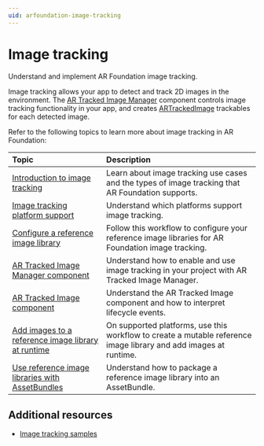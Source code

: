 ```yaml
---
uid: arfoundation-image-tracking
---
```

# Image tracking

Understand and implement AR Foundation image tracking.

Image tracking allows your app to detect and track 2D images in the environment. The [AR Tracked Image Manager](xref:UnityEngine.XR.ARFoundation.ARTrackedImageManager) component controls image tracking functionality in your app, and creates [ARTrackedImage](xref:UnityEngine.XR.ARFoundation.ARTrackedImage) trackables for each detected image.

Refer to the following topics to learn more about image tracking in AR Foundation:

| **Topic** | **Description** |
| :-------- | :-------------- |
| [Introduction to image tracking](xref:arfoundation-image-tracking-introduction) | Learn about image tracking use cases and the types of image tracking that AR Foundation supports. |
| [Image tracking platform support](xref:arfoundation-image-tracking-platform-support) | Understand which platforms support image tracking. |
| [Configure a reference image library](xref:arfoundation-image-tracking-reference-images) | Follow this workflow to configure your reference image libraries for AR Foundation image tracking. |
| [AR Tracked Image Manager component](xref:arfoundation-image-tracking-manager) | Understand how to enable and use image tracking in your project with AR Tracked Image Manager. |
| [AR Tracked Image component](xref:arfoundation-image-tracking-artrackedimage) | Understand the AR Tracked Image component and how to interpret lifecycle events. |
| [Add images to a reference image library at runtime](xref:arfoundation-image-tracking-mutable-libraries) | On supported platforms, use this workflow to create a mutable reference image library and add images at runtime. |
| [Use reference image libraries with AssetBundles](xref:arfoundation-image-tracking-assetbundles) | Understand how to package a reference image library into an AssetBundle. |

## Additional resources

* [Image tracking samples](xref:arfoundation-samples-image-tracking)
